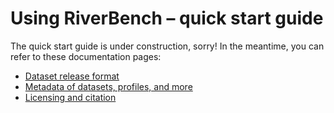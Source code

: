 # Using RiverBench – quick start guide

<!-- 
    TODO 
    https://github.com/RiverBench/RiverBench/issues/73
-->

The quick start guide is under construction, sorry! In the meantime, you can refer to these documentation pages:

- [Dataset release format](dataset-release-format.md)
- [Metadata of datasets, profiles, and more](metadata.md)
- [Licensing and citation](licensing.md)
